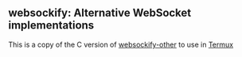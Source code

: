 ## websockify: Alternative WebSocket implementations

This is a copy of the C version of [websockify-other](https://github.com/novnc/websockify-other) to use in [Termux](https://termux.com/)


